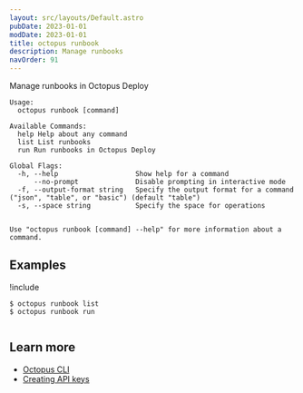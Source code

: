 ```yaml
---
layout: src/layouts/Default.astro
pubDate: 2023-01-01
modDate: 2023-01-01
title: octopus runbook
description: Manage runbooks
navOrder: 91
---
```


Manage runbooks in Octopus Deploy


```
Usage:
  octopus runbook [command]

Available Commands:
  help Help about any command
  list List runbooks
  run Run runbooks in Octopus Deploy

Global Flags:
  -h, --help                   Show help for a command
      --no-prompt              Disable prompting in interactive mode
  -f, --output-format string   Specify the output format for a command ("json", "table", or "basic") (default "table")
  -s, --space string           Specify the space for operations


Use "octopus runbook [command] --help" for more information about a command.
```

## Examples

!include <samples-instance>


```
$ octopus runbook list
$ octopus runbook run


```

## Learn more

- [Octopus CLI](/docs/octopus-rest-api/cli)
- [Creating API keys](/docs/octopus-rest-api/how-to-create-an-api-key)